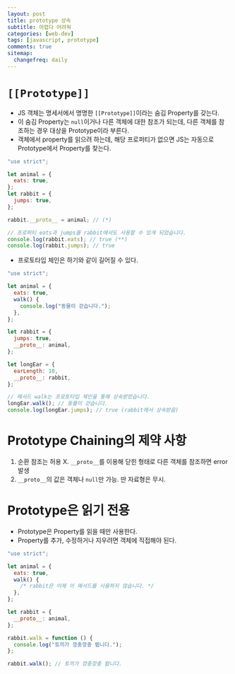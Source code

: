 ```yaml
---
layout: post
title: prototype 상속
subtitle: 어렵다 어려워
categories: [web-dev]
tags: [javascript, prototype]
comments: true
sitemap:
  changefreq: daily
---
```


# `[[Prototype]]`

- JS 객체는 명세서에서 명명한 `[[Prototype]]`이라는 숨김 Property를 갖는다.
- 이 숨김 Property는 `null`이거나 다른 객체에 대한 참조가 되는데, 다른 객체를 참조하는 경우 대상을 Prototype이라 부른다.
- 객체에서 property를 읽으려 하는데, 해당 프로퍼티가 없으면 JS는 자동으로 Prototype에서 Property를 찾는다.

```javascript
"use strict";

let animal = {
  eats: true,
};
let rabbit = {
  jumps: true,
};

rabbit.__proto__ = animal; // (*)

// 프로퍼티 eats과 jumps를 rabbit에서도 사용할 수 있게 되었습니다.
console.log(rabbit.eats); // true (**)
console.log(rabbit.jumps); // true

```

- 프로토타입 체인은 하기와 같이 길어질 수 있다.

```javascript
"use strict";

let animal = {
  eats: true,
  walk() {
    console.log("동물이 걷습니다.");
  },
};

let rabbit = {
  jumps: true,
  __proto__: animal,
};

let longEar = {
  earLength: 10,
  __proto__: rabbit,
};

// 메서드 walk는 프로토타입 체인을 통해 상속받았습니다.
longEar.walk(); // 동물이 걷습니다.
console.log(longEar.jumps); // true (rabbit에서 상속받음)

```

# Prototype Chaining의 제약 사항

1. 순환 참조는 허용 X. `__proto__`를 이용해 닫힌 형태로 다른 객체를 참조하면 error 발생
2. `__proto__`의 값은 객체나 `null`만 가능. 딴 자료형은 무시.

# Prototype은 읽기 전용

- Prototype은 Property를 읽을 때만 사용한다.
- Property를 추가, 수정하거나 지우려면 객체에 직접해야 된다.

```javascript
"use strict";

let animal = {
  eats: true,
  walk() {
    /* rabbit은 이제 이 메서드를 사용하지 않습니다. */
  },
};

let rabbit = {
  __proto__: animal,
};

rabbit.walk = function () {
  console.log("토끼가 깡충깡충 뜁니다.");
};

rabbit.walk(); // 토끼가 깡충깡충 뜁니다.

```